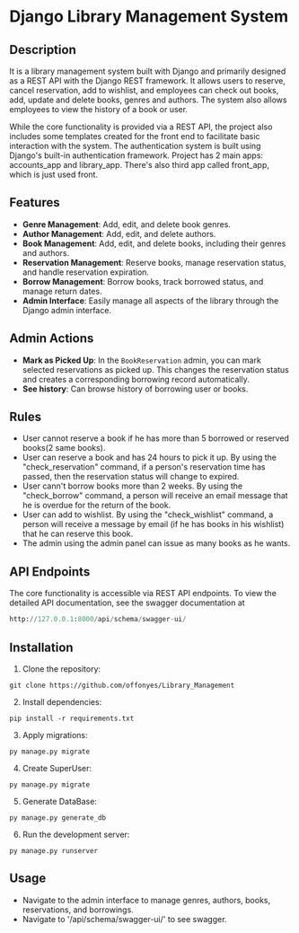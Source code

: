 # Django Library Management System

## Description

It is a library management system built with Django and primarily designed as a REST API with the Django REST framework. It allows users to reserve, cancel reservation, add to wishlist, and employees can check out books, add, update and delete books, genres and authors. The system also allows employees to view the history of a book or user.

While the core functionality is provided via a REST API, the project also includes some templates created for the front end to facilitate basic interaction with the system. The authentication system is built using Django's built-in authentication framework.
Project has 2 main apps: accounts_app and library_app. There's also third app called front_app, which is just used front.
## Features

- **Genre Management**: Add, edit, and delete book genres.
- **Author Management**: Add, edit, and delete authors.
- **Book Management**: Add, edit, and delete books, including their genres and authors.
- **Reservation Management**: Reserve books, manage reservation status, and handle reservation expiration.
- **Borrow Management**: Borrow books, track borrowed status, and manage return dates.
- **Admin Interface**: Easily manage all aspects of the library through the Django admin interface.

## Admin Actions

- **Mark as Picked Up**: In the `BookReservation` admin, you can mark selected reservations as picked up. This changes the reservation status and creates a corresponding borrowing record automatically.
- **See history**: Can browse history of borrowing user or books.

## Rules
- User cannot reserve a book if he has more than 5 borrowed or reserved books(2 same books).
- User can reserve a book and has 24 hours to pick it up. By using the "check_reservation" command, if a person's reservation time has passed, then the reservation status will change to expired.
- User cann't borrow books more than 2 weeks. By using the "check_borrow" command, a person will receive an email message that he is overdue for the return of the book.
- User can add to wishlist. By using the "check_wishlist" command, a person will receive a message by email (if he has books in his wishlist) that he can reserve this book.
- The admin using the admin panel can issue as many books as he wants.

## API Endpoints
The core functionality is accessible via REST API endpoints. To view the detailed API documentation, see the swagger documentation at
```python
http://127.0.0.1:8000/api/schema/swagger-ui/
```
## Installation

1. Clone the repository:
```shell
git clone https://github.com/offonyes/Library_Management
```
2. Install dependencies:
```shell
pip install -r requirements.txt
```
3. Apply migrations:
```shell
py manage.py migrate
```
4. Create SuperUser:
```shell
py manage.py migrate
```
5. Generate DataBase:
```shell
py manage.py generate_db
```
6. Run the development server:

```shell
py manage.py runserver
```

## Usage
- Navigate to the admin interface to manage genres, authors, books, reservations, and borrowings.
- Navigate to '/api/schema/swagger-ui/' to see swagger.








